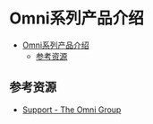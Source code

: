 # Omni系列产品介绍

<!--ts-->
* [Omni系列产品介绍](#omni系列产品介绍)
   * [参考资源](#参考资源)

<!-- Created by https://github.com/ekalinin/github-markdown-toc -->
<!-- Added by: runner, at: Sun Sep  4 13:42:02 UTC 2022 -->

<!--te-->

## 参考资源

- [Support - The Omni Group](https://support.omnigroup.com/manuals/)